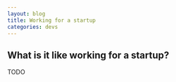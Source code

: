 ```yaml
---
layout: blog
title: Working for a startup
categories: devs
---
```


What is it like working for a startup?
---

TODO